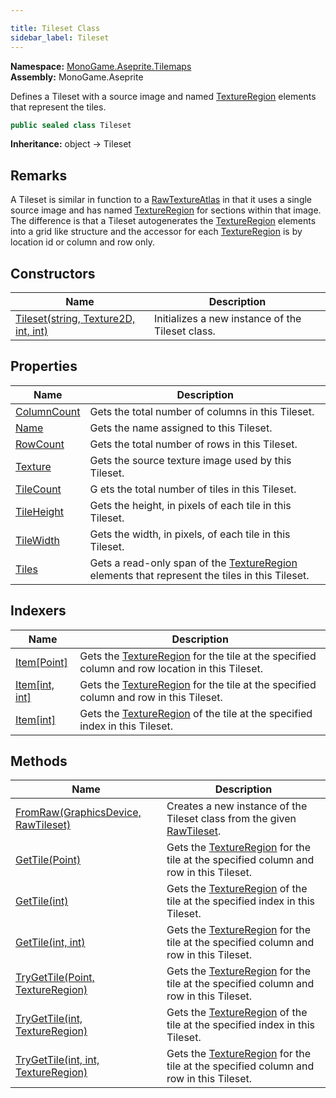 ```yaml
---

title: Tileset Class
sidebar_label: Tileset
---
```

**Namespace:** [MonoGame.Aseprite.Tilemaps](../)  
**Assembly:** MonoGame.Aseprite

Defines a Tileset with a source image and named [TextureRegion](../../TextureRegion/) elements that  represent  the tiles.

```csharp
public sealed class Tileset
```

**Inheritance:** object → Tileset

## Remarks

A Tileset is similar in function to a [RawTextureAtlas](../../RawTypes/RawTextureAtlas/) in that it uses a single  source image and has named [TextureRegion](../../TextureRegion/) for sections within that image.  The difference is that  a Tileset autogenerates the [TextureRegion](../../TextureRegion/) elements into a grid like structure and  the accessor for each [TextureRegion](../../TextureRegion/) is by location id or column and row only.

## Constructors

| Name                                                          | Description                                      |
| ------------------------------------------------------------- | ------------------------------------------------ |
| [Tileset(string, Texture2D, int, int)](constructors/) | Initializes a new instance of the Tileset class. |

## Properties

| Name                                     | Description                                                                                                                    |
| ---------------------------------------- | ------------------------------------------------------------------------------------------------------------------------------ |
| [ColumnCount](Properties/ColumnCount) | Gets the total number of columns in this Tileset.                                                                              |
| [Name](Properties/Name)               | Gets the name assigned to this Tileset.                                                                                        |
| [RowCount](Properties/RowCount)       | Gets the total number of rows in this Tileset.                                                                                 |
| [Texture](Properties/Texture)         | Gets the source texture image used by this Tileset.                                                                            |
| [TileCount](Properties/TileCount)     | G   ets the total number of tiles in this Tileset.                                                                             |
| [TileHeight](Properties/TileHeight)   | Gets the height, in pixels of each tile in this Tileset.                                                                       |
| [TileWidth](Properties/TileWidth)     | Gets the width, in pixels, of each tile in this Tileset.                                                                       |
| [Tiles](Properties/Tiles)             | Gets a read\-only span of the [TextureRegion](../../TextureRegion/) elements that represent the tiles in this Tileset. |

## Indexers

| Name                                             | Description                                                                                                                   |
| ------------------------------------------------ | ----------------------------------------------------------------------------------------------------------------------------- |
| [Item\[Point\]](Indexers/Item#itempoint)      | Gets the [TextureRegion](../../TextureRegion/) for the tile at the specified column and row location in this Tileset. |
| [Item\[int, int\]](Indexers/Item#itemint-int) | Gets the [TextureRegion](../../TextureRegion/) for the tile at the specified column and row in this Tileset.          |
| [Item\[int\]](Indexers/Item#itemint)          | Gets the [TextureRegion](../../TextureRegion/) of the tile at the specified index in this Tileset.                    |

## Methods

| Name                                                                                         | Description                                                                                                          |
| -------------------------------------------------------------------------------------------- | -------------------------------------------------------------------------------------------------------------------- |
| [FromRaw(GraphicsDevice, RawTileset)](Methods/FromRaw)                                    | Creates a new instance of the Tileset class from the given [RawTileset](../../RawTypes/RawTileset/).         |
| [GetTile(Point)](Methods/GetTile#gettilepoint)                                            | Gets the [TextureRegion](../../TextureRegion/) for the tile at the specified column and row in this Tileset. |
| [GetTile(int)](Methods/GetTile#gettileint)                                                | Gets the [TextureRegion](../../TextureRegion/) of the tile at the specified index in this Tileset.           |
| [GetTile(int, int)](Methods/GetTile#gettileint-int)                                       | Gets the [TextureRegion](../../TextureRegion/) for the tile at the specified column and row in this Tileset. |
| [TryGetTile(Point, TextureRegion)](Methods/TryGetTile#trygettilepoint-textureregion)      | Gets the [TextureRegion](../../TextureRegion/) for the tile at the specified column and row in this Tileset. |
| [TryGetTile(int, TextureRegion)](Methods/TryGetTile#trygettileint-textureregion)          | Gets the [TextureRegion](../../TextureRegion/) of the tile at the specified index in this Tileset.           |
| [TryGetTile(int, int, TextureRegion)](Methods/TryGetTile#trygettileint-int-textureregion) | Gets the [TextureRegion](../../TextureRegion/) for the tile at the specified column and row in this Tileset. |


